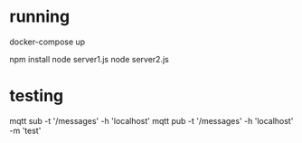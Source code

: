 # running

docker-compose up

npm install
node server1.js
node server2.js

# testing
mqtt sub -t '/messages' -h 'localhost'
mqtt pub -t '/messages' -h 'localhost' -m 'test'
